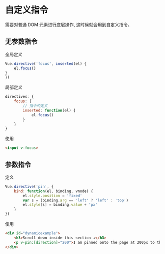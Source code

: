 # 自定义指令

需要对普通 DOM 元素进行底层操作, 这时候就会用到自定义指令。

## 无参数指令

全局定义

``` js
Vue.directive('focus', inserted(el) {
    el.focus()
}
})
```

局部定义

``` js
directives: {
    focus: {
        // 指令的定义
        inserted: function(el) {
            el.focus()
        }
    }
}
```

使用

``` html
<input v-focus>
```

## 参数指令

定义

``` js
Vue.directive('pin', {
    bind: function(el, binding, vnode) {
        el.style.position = 'fixed'
        var s = (binding.arg == 'left' ? 'left' : 'top')
        el.style[s] = binding.value + 'px'
    }
})
```

使用

``` html
<div id="dynamicexample">
    <h3>Scroll down inside this section ↓</h3>
    <p v-pin:[direction]="200">I am pinned onto the page at 200px to the left.</p>
</div>
```
